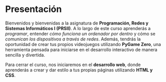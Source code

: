 # Presentación

Bienvenidos y bienvenidas a la asignatura de **Programación, Redes y Sistemas Informáticos I (PRSII)**. A lo largo de este curso aprenderás a *programar*, entender *cómo funciona un ordenador por dentro* y cómo se *comunican los dispositivos a través de redes*. Además, tendrás la oportunidad de crear tus propios videojuegos utilizando **PyGame Zero**, una herramienta pensada para iniciarse en el desarrollo interactivo de manera sencilla y divertida.

Para cerrar el curso, nos iniciaremos en el **desarrollo web**, donde aprenderás a crear y dar estilo a tus propias páginas utilizando **HTML y CSS**.

